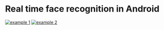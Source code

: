 
# Real time face recognition in Android 


[![example 1](http://img.youtube.com/vi/V1IflHa8AAY/0.jpg)](https://youtu.be/V1IflHa8AAY "demo 1")
[![example 2](http://img.youtube.com/vi/y-1lO3m-SRI/0.jpg)](https://youtu.be/y-1lO3m-SRI "demo 2")



